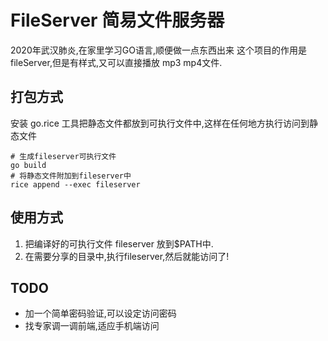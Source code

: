 # FileServer 简易文件服务器

2020年武汉肺炎,在家里学习GO语言,顺便做一点东西出来
这个项目的作用是fileServer,但是有样式,又可以直接播放 mp3 mp4文件.

## 打包方式
安装 go.rice 工具把静态文件都放到可执行文件中,这样在任何地方执行访问到静态文件

```
# 生成fileserver可执行文件
go build
# 将静态文件附加到fileserver中
rice append --exec fileserver
```
## 使用方式
1. 把编译好的可执行文件 fileserver 放到$PATH中.
2. 在需要分享的目录中,执行fileserver,然后就能访问了!

## TODO
* 加一个简单密码验证,可以设定访问密码
* 找专家调一调前端,适应手机端访问
